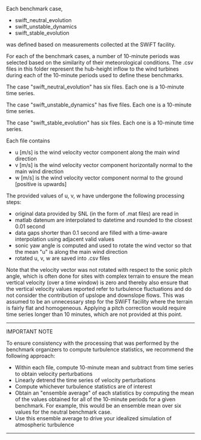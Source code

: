 Each benchmark case, 

* swift_neutral_evolution
* swift_unstable_dynamics
* swift_stable_evolution

was defined based on measurements collected at the SWiFT facility. 

For each of the benchmark cases, a number of 10-minute periods was selected based on the similarity of their meteorological conditions. 
The .csv files in this folder represent the hub-height inflow to the wind turbines during each of the 10-minute periods used to define these benchmarks.

The case "swift_neutral_evolution" has six files. Each one is a 10-minute time series.

The case "swift_unstable_dynamics" has five files. Each one is a 10-minute time series.

The case "swift_stable_evolution" has six files. Each one is a 10-minute time series.

Each file contains

* u [m/s] is the wind velocity vector component along the main wind direction
* v [m/s] is the wind velocity vector component horizontally normal to the main wind direction
* w [m/s] is the wind velocity vector component normal to the ground [positive is upwards]

The provided values of u, v, w have undergone the following processing steps:

* original data provided by SNL (in the form of .mat files) are read in
* matlab datenum are interpolated to datetime and rounded to the closest 0.01 second
* data gaps shorter than 0.1 second are filled with a time-aware interpolation using adjacent valid values
* sonic yaw angle is computed and used to rotate the wind vector so that the mean "u" is along the main wind direction
* rotated u, v, w are saved into .csv files

Note that the velocity vector was not rotated with respect to the sonic pitch angle, which is often done for sites with complex terrain to ensure the mean vertical velocity (over a time window) is zero and thereby also ensure that the vertical velocity values reported refer to turbulence fluctuations and do not consider the contribution of upslope and downslope flows. This was assumed to be an unnecessary step for the SWiFT facility where the terrain is fairly flat and homogeneous. Applying a pitch correction would require time series longer than 10 minutes, which are not provided at this point. 

-------------------------------------------------------------------------------------------------------------------------------------------------------------------
IMPORTANT NOTE 

To ensure consistency with the processing that was performed by the benchmark organizers to compute turbulence statistics, we recommend the following approach:

* Within each file, compute 10-minute mean and subtract from time series to obtain velocity perturbations
* Linearly detrend the time series of velocity perturbations
* Compute whichever turbulence statistics are of interest 
* Obtain an "ensemble average" of each statistics by computing the mean of the values obtained for all of the 10-minute periods for a given benchmark. For example, this would be an ensemble mean over six values for the neutral benchmark case.
* Use this ensemble average to drive your idealized simulation of atmospheric turbulence
-------------------------------------------------------------------------------------------------------------------------------------------------------------------
